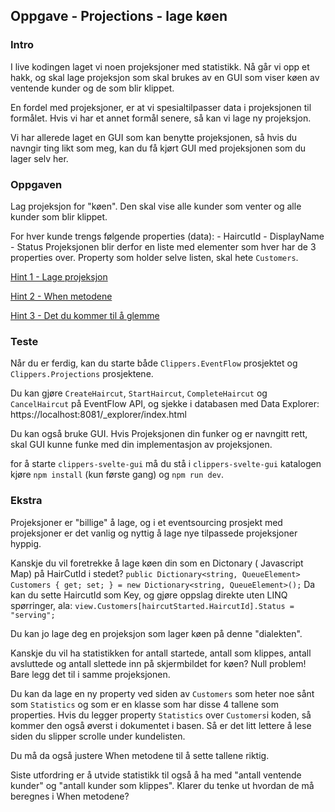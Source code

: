 ## Oppgave - Projections - lage køen
### Intro
I live kodingen laget vi noen projeksjoner med statistikk. Nå går vi opp et hakk, og skal lage projeksjon som skal brukes av en GUI som viser køen av ventende kunder og de som blir klippet.

En fordel med projeksjoner, er at vi spesialtilpasser data i projeksjonen til formålet. Hvis vi har et annet formål senere, så kan vi lage ny projeksjon.

Vi har allerede laget en GUI som kan benytte projeksjonen, så hvis du navngir ting likt som meg, kan du få kjørt GUI med projeksjonen som du lager selv her.

### Oppgaven
Lag projeksjon for "køen".  Den skal vise alle kunder som venter og alle kunder som blir klippet.

For hver kunde trengs følgende properties (data):
    - HaircutId
    - DisplayName
    - Status
Projeksjonen blir derfor en liste med elementer som hver har de 3 properties over. Property som holder selve listen, skal hete `Customers`.

[Hint 1 - Lage projeksjon](./Hint01.md)

[Hint 2 - When metodene](./Hint02.md)

[Hint 3 - Det du kommer til å glemme](./Hint03.md)
### Teste
Når du er ferdig, kan du starte både `Clippers.EventFlow` prosjektet og `Clippers.Projections` prosjektene.

Du kan gjøre `CreateHaircut`, `StartHaircut`, `CompleteHaircut` og `CancelHaircut` på EventFlow API, og sjekke i databasen med Data Explorer: https://localhost:8081/_explorer/index.html

Du kan også bruke GUI. Hvis Projeksjonen din funker og er navngitt rett, skal GUI kunne funke med din implementasjon av projeksjonen.

for å starte `clippers-svelte-gui` må du stå i `clippers-svelte-gui` katalogen kjøre `npm install` (kun første gang) og `npm run dev`.

### Ekstra
Projeksjoner er "billige" å lage, og i et eventsourcing prosjekt med projeksjoner er det vanlig og nyttig å lage nye tilpassede projeksjoner hyppig.

Kanskje du vil foretrekke å lage køen din som en Dictonary ( Javascript Map) på HairCutId i stedet?
`public Dictionary<string, QueueElement> Customers { get; set; } = new Dictionary<string, QueueElement>();`
Da kan du sette HaircutId som Key, og gjøre oppslag direkte uten LINQ spørringer, ala:
`view.Customers[haircutStarted.HaircutId].Status = "serving";`

Du kan jo lage deg en projeksjon som lager køen på denne "dialekten".

Kanskje du vil ha statistikken for antall startede, antall som klippes, antall avsluttede og antall slettede inn på skjermbildet for køen?  Null problem!  Bare legg det til i samme projeksjonen.

Du kan da lage en ny property ved siden av `Customers` som heter noe sånt som `Statistics` og som er en klasse som har disse 4 tallene som properties.  Hvis du legger property `Statistics` over `Customers`i koden, så kommer den også øverst i dokumentet i basen. Så er det litt lettere å lese siden du slipper scrolle under kundelisten.

Du må da også justere When metodene til å sette tallene riktig.

Siste utfordring er å utvide statistikk til også å ha med "antall ventende kunder" og "antall kunder som klippes".  Klarer du tenke ut hvordan de må beregnes i When metodene?










